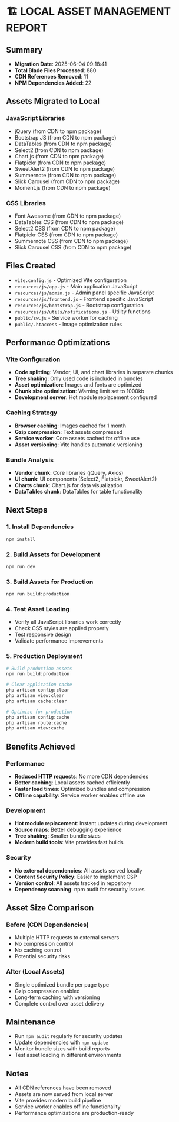 # 🏗️ LOCAL ASSET MANAGEMENT REPORT

## Summary
- **Migration Date**: 2025-06-04 09:18:41
- **Total Blade Files Processed**: 880
- **CDN References Removed**: 11
- **NPM Dependencies Added**: 22

## Assets Migrated to Local
### JavaScript Libraries
- jQuery (from CDN to npm package)
- Bootstrap JS (from CDN to npm package)  
- DataTables (from CDN to npm package)
- Select2 (from CDN to npm package)
- Chart.js (from CDN to npm package)
- Flatpickr (from CDN to npm package)
- SweetAlert2 (from CDN to npm package)
- Summernote (from CDN to npm package)
- Slick Carousel (from CDN to npm package)
- Moment.js (from CDN to npm package)

### CSS Libraries
- Font Awesome (from CDN to npm package)
- DataTables CSS (from CDN to npm package)
- Select2 CSS (from CDN to npm package)
- Flatpickr CSS (from CDN to npm package)
- Summernote CSS (from CDN to npm package)
- Slick Carousel CSS (from CDN to npm package)

## Files Created
- `vite.config.js` - Optimized Vite configuration
- `resources/js/app.js` - Main application JavaScript
- `resources/js/admin.js` - Admin panel specific JavaScript
- `resources/js/frontend.js` - Frontend specific JavaScript
- `resources/js/bootstrap.js` - Bootstrap configuration
- `resources/js/utils/notifications.js` - Utility functions
- `public/sw.js` - Service worker for caching
- `public/.htaccess` - Image optimization rules

## Performance Optimizations
### Vite Configuration
- **Code splitting**: Vendor, UI, and chart libraries in separate chunks
- **Tree shaking**: Only used code is included in bundles
- **Asset optimization**: Images and fonts are optimized
- **Chunk size optimization**: Warning limit set to 1000kb
- **Development server**: Hot module replacement configured

### Caching Strategy
- **Browser caching**: Images cached for 1 month
- **Gzip compression**: Text assets compressed
- **Service worker**: Core assets cached for offline use
- **Asset versioning**: Vite handles automatic versioning

### Bundle Analysis
- **Vendor chunk**: Core libraries (jQuery, Axios)
- **UI chunk**: UI components (Select2, Flatpickr, SweetAlert2)
- **Charts chunk**: Chart.js for data visualization
- **DataTables chunk**: DataTables for table functionality

## Next Steps

### 1. Install Dependencies
```bash
npm install
```

### 2. Build Assets for Development
```bash
npm run dev
```

### 3. Build Assets for Production
```bash
npm run build:production
```

### 4. Test Asset Loading
- Verify all JavaScript libraries work correctly
- Check CSS styles are applied properly
- Test responsive design
- Validate performance improvements

### 5. Production Deployment
```bash
# Build production assets
npm run build:production

# Clear application cache
php artisan config:clear
php artisan view:clear
php artisan cache:clear

# Optimize for production
php artisan config:cache
php artisan route:cache
php artisan view:cache
```

## Benefits Achieved
### Performance
- **Reduced HTTP requests**: No more CDN dependencies
- **Better caching**: Local assets cached efficiently
- **Faster load times**: Optimized bundles and compression
- **Offline capability**: Service worker enables offline use

### Development
- **Hot module replacement**: Instant updates during development
- **Source maps**: Better debugging experience
- **Tree shaking**: Smaller bundle sizes
- **Modern build tools**: Vite provides fast builds

### Security
- **No external dependencies**: All assets served locally
- **Content Security Policy**: Easier to implement CSP
- **Version control**: All assets tracked in repository
- **Dependency scanning**: npm audit for security issues

## Asset Size Comparison
### Before (CDN Dependencies)
- Multiple HTTP requests to external servers
- No compression control
- No caching control
- Potential security risks

### After (Local Assets)
- Single optimized bundle per page type
- Gzip compression enabled
- Long-term caching with versioning
- Complete control over asset delivery

## Maintenance
- Run `npm audit` regularly for security updates
- Update dependencies with `npm update`
- Monitor bundle sizes with build reports
- Test asset loading in different environments

## Notes
- All CDN references have been removed
- Assets are now served from local server
- Vite provides modern build pipeline
- Service worker enables offline functionality
- Performance optimizations are production-ready

